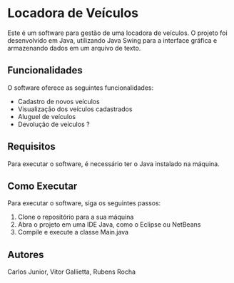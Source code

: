 # Locadora de Veículos

Este é um software para gestão de uma locadora de veículos. O projeto foi desenvolvido em Java, utilizando Java Swing para a interface gráfica e armazenando dados em um arquivo de texto.

## Funcionalidades

O software oferece as seguintes funcionalidades:

- Cadastro de novos veículos
- Visualização dos veículos cadastrados
- Aluguel de veículos
- Devolução de veículos ?

## Requisitos

Para executar o software, é necessário ter o Java instalado na máquina.

## Como Executar

Para executar o software, siga os seguintes passos:

1. Clone o repositório para a sua máquina
2. Abra o projeto em uma IDE Java, como o Eclipse ou NetBeans
3. Compile e execute a classe Main.java


## Autores

Carlos Junior,
Vitor Gallietta,
Rubens Rocha
